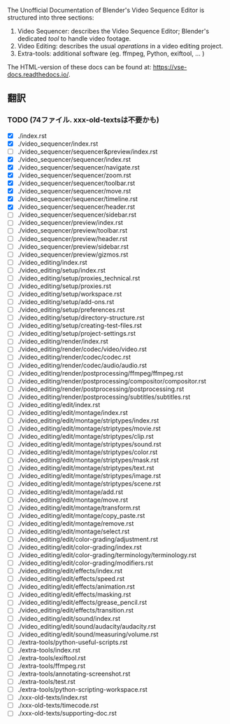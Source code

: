 The Unofficial Documentation of Blender's Video Sequence Editor is structured into three sections:

1. Video Sequencer: describes the Video Sequence Editor; Blender's dedicated _tool_ to handle video footage.
2. Video Editing: describes the usual _operations_ in a video editing project.
3. Extra-tools: additional software (eg. ffmpeg, Python, exiftool, ... )

The HTML-version of these docs can be found at: https://vse-docs.readthedocs.io/.

## 翻訳

### TODO (74ファイル. xxx-old-textsは不要かも)

- [x] ./index.rst
- [x] ./video_sequencer/index.rst
- [ ] ./video_sequencer/sequencer&preview/index.rst
- [x] ./video_sequencer/sequencer/index.rst
- [x] ./video_sequencer/sequencer/navigate.rst
- [x] ./video_sequencer/sequencer/zoom.rst
- [x] ./video_sequencer/sequencer/toolbar.rst
- [x] ./video_sequencer/sequencer/move.rst
- [x] ./video_sequencer/sequencer/timeline.rst
- [x] ./video_sequencer/sequencer/header.rst
- [ ] ./video_sequencer/sequencer/sidebar.rst
- [ ] ./video_sequencer/preview/index.rst
- [ ] ./video_sequencer/preview/toolbar.rst
- [ ] ./video_sequencer/preview/header.rst
- [ ] ./video_sequencer/preview/sidebar.rst
- [ ] ./video_sequencer/preview/gizmos.rst
- [ ] ./video_editing/index.rst
- [ ] ./video_editing/setup/index.rst
- [ ] ./video_editing/setup/proxies_technical.rst
- [ ] ./video_editing/setup/proxies.rst
- [ ] ./video_editing/setup/workspace.rst
- [ ] ./video_editing/setup/add-ons.rst
- [ ] ./video_editing/setup/preferences.rst
- [ ] ./video_editing/setup/directory-structure.rst
- [ ] ./video_editing/setup/creating-test-files.rst
- [ ] ./video_editing/setup/project-settings.rst
- [ ] ./video_editing/render/index.rst
- [ ] ./video_editing/render/codec/video/video.rst
- [ ] ./video_editing/render/codec/codec.rst
- [ ] ./video_editing/render/codec/audio/audio.rst
- [ ] ./video_editing/render/postprocessing/ffmpeg/ffmpeg.rst
- [ ] ./video_editing/render/postprocessing/compositor/compositor.rst
- [ ] ./video_editing/render/postprocessing/postprocessing.rst
- [ ] ./video_editing/render/postprocessing/subtitles/subtitles.rst
- [ ] ./video_editing/edit/index.rst
- [ ] ./video_editing/edit/montage/index.rst
- [ ] ./video_editing/edit/montage/striptypes/index.rst
- [ ] ./video_editing/edit/montage/striptypes/movie.rst
- [ ] ./video_editing/edit/montage/striptypes/clip.rst
- [ ] ./video_editing/edit/montage/striptypes/sound.rst
- [ ] ./video_editing/edit/montage/striptypes/color.rst
- [ ] ./video_editing/edit/montage/striptypes/mask.rst
- [ ] ./video_editing/edit/montage/striptypes/text.rst
- [ ] ./video_editing/edit/montage/striptypes/image.rst
- [ ] ./video_editing/edit/montage/striptypes/scene.rst
- [ ] ./video_editing/edit/montage/add.rst
- [ ] ./video_editing/edit/montage/move.rst
- [ ] ./video_editing/edit/montage/transform.rst
- [ ] ./video_editing/edit/montage/copy_paste.rst
- [ ] ./video_editing/edit/montage/remove.rst
- [ ] ./video_editing/edit/montage/select.rst
- [ ] ./video_editing/edit/color-grading/adjustment.rst
- [ ] ./video_editing/edit/color-grading/index.rst
- [ ] ./video_editing/edit/color-grading/terminology/terminology.rst
- [ ] ./video_editing/edit/color-grading/modifiers.rst
- [ ] ./video_editing/edit/effects/index.rst
- [ ] ./video_editing/edit/effects/speed.rst
- [ ] ./video_editing/edit/effects/animation.rst
- [ ] ./video_editing/edit/effects/masking.rst
- [ ] ./video_editing/edit/effects/grease_pencil.rst
- [ ] ./video_editing/edit/effects/transition.rst
- [ ] ./video_editing/edit/sound/index.rst
- [ ] ./video_editing/edit/sound/audacity/audacity.rst
- [ ] ./video_editing/edit/sound/measuring/volume.rst
- [ ] ./extra-tools/python-useful-scripts.rst
- [ ] ./extra-tools/index.rst
- [ ] ./extra-tools/exiftool.rst
- [ ] ./extra-tools/ffmpeg.rst
- [ ] ./extra-tools/annotating-screenshot.rst
- [ ] ./extra-tools/test.rst
- [ ] ./extra-tools/python-scripting-workspace.rst
- [ ] ./xxx-old-texts/index.rst
- [ ] ./xxx-old-texts/timecode.rst
- [ ] ./xxx-old-texts/supporting-doc.rst
